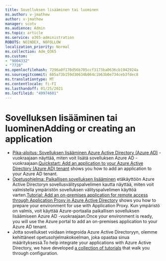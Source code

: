```yaml
---
title: Sovelluksen lisääminen tai luominen
ms.author: v-jmathew
author: v-jmathew
manager: scotv
ms.audience: Admin
ms.topic: article
ms.service: o365-administration
ROBOTS: NOINDEX, NOFOLLOW
localization_priority: Normal
ms.collection: Adm_O365
ms.custom:
- "9004332"
- "7728"
ms.openlocfilehash: 7296a0f170d56b705ccf3173ba0636cb1942924a
ms.sourcegitcommit: 605a73b159d30634b064c1b63b0e734ceb3fdec8
ms.translationtype: MT
ms.contentlocale: fi-FI
ms.lasthandoff: 01/25/2021
ms.locfileid: "49974601"
---
```

# <a name="adding-or-creating-an-application"></a><span data-ttu-id="11c46-102">Sovelluksen lisääminen tai luominen</span><span class="sxs-lookup"><span data-stu-id="11c46-102">Adding or creating an application</span></span>

- <span data-ttu-id="11c46-103">[Pika-aloitus: Sovelluksen lisääminen Azure Active Directory (Azure AD)](https://docs.microsoft.com/azure/active-directory/manage-apps/add-application-portal) -vuokraajaan näyttää, miten voit lisätä sovelluksen Azure AD -vuokraajaan.</span><span class="sxs-lookup"><span data-stu-id="11c46-103">[Quickstart: Add an application to your Azure Active Directory (Azure AD) tenant](https://docs.microsoft.com/azure/active-directory/manage-apps/add-application-portal) shows you how to add an application to your Azure AD tenant.</span></span>
- <span data-ttu-id="11c46-104">[Opetusohjelma: Paikallisen sovelluksen lisääminen](https://docs.microsoft.com/azure/active-directory/manage-apps/application-proxy-add-on-premises-application) etäkäyttöön Azure Active Directoryn sovellusvälityspalvelimen kautta näyttää, miten voit valmistella ympäristön sovelluksen välityspalvelimen käyttöä varten.</span><span class="sxs-lookup"><span data-stu-id="11c46-104">[Tutorial: Add an on-premises application for remote access through Application Proxy in Azure Active Directory](https://docs.microsoft.com/azure/active-directory/manage-apps/application-proxy-add-on-premises-application) shows you how to prepare your environment for use with Application Proxy.</span></span> <span data-ttu-id="11c46-105">Kun ympäristö on valmis, voit käyttää Azure-portaalia paikallisen sovelluksen lisäämiseen Azure AD -vuokraajaan.</span><span class="sxs-lookup"><span data-stu-id="11c46-105">Once your environment is ready, you will use the Azure portal to add an on-premises application to your Azure AD tenant.</span></span>
- <span data-ttu-id="11c46-106">Jotta sovellukset voidaan integroida Azure Active [](https://docs.microsoft.com/azure/active-directory/saas-apps/tutorial-list) Directoryyn, olemme kehittäneet opetusohjelmakokoelman, joka opastaa sinua määrityksessä.</span><span class="sxs-lookup"><span data-stu-id="11c46-106">To help integrate your applications with Azure Active Directory, we have developed [a collection of tutorials](https://docs.microsoft.com/azure/active-directory/saas-apps/tutorial-list) that walk you through configuration.</span></span>
